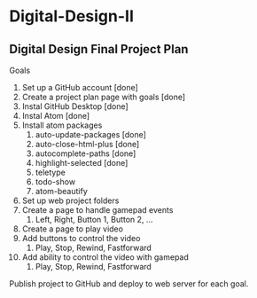 # Digital-Design-II

## Digital Design Final Project Plan

Goals
1. Set up a GitHub account [done]
1. Create a project plan page with goals [done]
1. Instal GitHub Desktop [done]
1. Instal Atom [done]
1. Install atom packages
    1. auto-update-packages [done]
    1. auto-close-html-plus [done]
    1. autocomplete-paths [done]
    1. highlight-selected [done]
    1. teletype
    1. todo-show
    1. atom-beautify
1. Set up web project folders
1. Create a page to handle gamepad events
    1. Left, Right, Button 1, Button 2, ...
1. Create a page to play video
1. Add buttons to control the video
    1. Play, Stop, Rewind, Fastforward
1. Add ability to control the video with gamepad
    1. Play, Stop, Rewind, Fastforward

Publish project to GitHub and deploy to web server for each goal.
